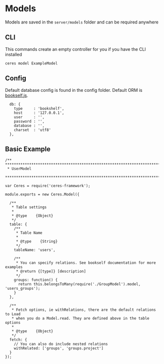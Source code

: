 # Models
Models are saved in the `server/models` folder and can be required anywhere

## CLI
This commands create an empty controller for you if you have the CLI installed

```
ceres model ExampleModel
```

## Config
Default database config is found in the config folder. Default ORM is [bookself.js](bookshelfjs.org).

```
  db: {
    type     : 'bookshelf',
    host     : '127.0.0.1',
    user     : '',
    password : '',
    database : '',
    charset  : 'utf8'
  },
```

## Basic Example

```
/** ****************************************************************************
 * UserModel
 ******************************************************************************/

var Ceres = require('ceres-framework');

module.exports = new Ceres.Model({

  /**
   * Table settings
   *
   * @type    {Object}
   */
  table: {
    /**
     * Table Name
     *
     * @type    {String}
     */
    tableName: 'users',

    /**
     * You can specify relations. See bookself documentation for more examples
     * @return {[type]} [description]
     */
    groups: function() {
      return this.belongsToMany(require('./GroupModel').model, 'users_groups');
    }
  },

  /**
   * Fetch options, ie withRelations, there are the default relations to Load
   * when you do a Model.read. They are defined above in the table options
   *
   * @type    {Object}
   */
  fetch: {
    // You can also do include nested relations
    withRelated: ['groups', 'groups.project']
  }
});
```
